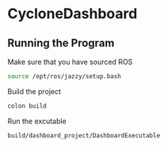# CycloneDashboard
## Running the Program
Make sure that you have sourced ROS
```bash
source /opt/ros/jazzy/setup.bash
```
Build the project
```bash
colon build
```
Run the excutable
```bash
build/dashboard_project/DashboardExecutable
```